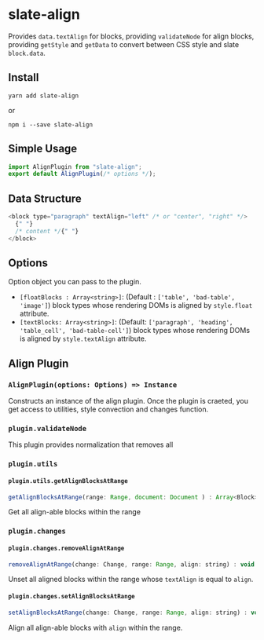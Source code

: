 # slate-align

Provides `data.textAlign` for blocks, providing `validateNode` for align blocks, providing `getStyle` and `getData` to convert between CSS style and slate `block.data`.

## Install

```
yarn add slate-align
```

or

```
npm i --save slate-align
```

## Simple Usage

```javascript
import AlignPlugin from "slate-align";
export default AlignPlugin(/* options */);
```

## Data Structure

```javascript
<block type="paragraph" textAlign="left" /* or "center", "right" */>
  {" "}
  /* content */{" "}
</block>
```

## Options

Option object you can pass to the plugin.

- `[floatBlocks : Array<string>]`: (Default : `['table', 'bad-table', 'image']`) block types whose rendering DOMs is aligned by `style.float` attribute.
- `[textBlocks: Array<string>]`: (Default: `['paragraph', 'heading', 'table_cell', 'bad-table-cell']`) block types whose rendering DOMs is aligned by `style.textAlign` attribute.

## Align Plugin

### `AlignPlugin(options: Options) => Instance`

Constructs an instance of the align plugin. Once the plugin is craeted, you get access to utilities, style convection and changes function.

### `plugin.validateNode`

This plugin provides normalization that removes all

### `plugin.utils`

#### `plugin.utils.getAlignBlocksAtRange`

```javascript
getAlignBlocksAtRange(range: Range, document: Document ) : Array<Block>
```

Get all align-able blocks within the range

### `plugin.changes`

#### `plugin.changes.removeAlignAtRange`

```javascript
removeAlignAtRange(change: Change, range: Range, align: string) : void
```

Unset all aligned blocks within the range whose `textAlign` is equal to `align`.

#### `plugin.changes.setAlignBlocksAtRange`

```javascript
setAlignBlocksAtRange(change: Change, range: Range, align: string) : void
```

Align all align-able blocks with `align` within the range.
